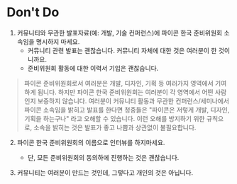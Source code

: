 # Don't Do
1. 커뮤니티와 무관한 발표자료(예: 개발, 기술 컨퍼런스)에 파이콘 한국 준비위원회 소속임을 명시하지 마세요.
    - 커뮤니티 관련 발표는 괜찮습니다. 커뮤니티 자체에 대한 것은 여러분이 한 것이니까요. 
    - 준비위원회 활동에 대한 이력서 기입은 괜찮습니다.
>파이콘 준비위원회로서 여러분은 개발, 디자인, 기획 등 여러가지 영역에서 기여하게 됩니다. 하지만 파이콘 한국 준비위원회는 여러분이 각 영역에서 어떤 사람인지 보증하지 않습니다. 여러분이 커뮤니티 활동과 무관한 컨퍼런스/세미나에서 파이콘 소속임을 밝히고 발표를 한다면 청중들은 "파이콘은 저렇게 개발, 디자인, 기획을 하는구나" 라고 오해할 수 있습니다. 이런 오해를 방지하기 위한 규칙으로, 소속을 밝히는 것은 발표가 좋고 나쁨과 상관없이 불필요합니다.

2. 파이콘 한국 준비위원회의 이름으로 인터뷰를 하지마세요.
    - 단, 모든 준비위원회의 동의하에 진행하는 것은 괜찮습니다.
    
3. 커뮤니티는 여러분이 만드는 것인데, 그렇다고 개인의 것은 아닙니다.
